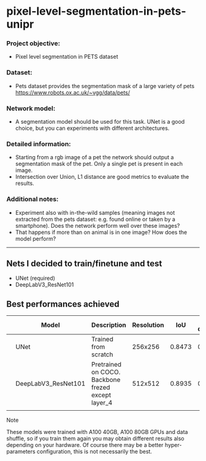 # pixel-level-segmentation-in-pets-unipr

### Project objective:  
-	Pixel level segmentation in PETS dataset 
### Dataset:  
-	Pets dataset provides the segmentation mask of a large variety of pets https://www.robots.ox.ac.uk/~vgg/data/pets/
### Network model:  
-	A segmentation model should be used for this task. UNet is a good choice, but you can experiments with different architectures.
### Detailed information:  
-	Starting from a rgb image of a pet the network should output a segmentation mask of the pet. Only a single pet is present in each image.
-	Intersection over Union, L1 distance are good metrics to evaluate the results.
### Additional notes: 
-	Experiment also with in-the-wild samples (meaning images not extracted from the pets dataset: e.g. found online or taken by a smartphone). Does the network perform well over these images?
-	That happens if more than on animal is in one image? How does the model perform?

---

## Nets I decided to train/finetune and test
- UNet (required)
- DeepLabV3_ResNet101

## Best performances achieved

| | Model | Description | Resolution | IoU | L1 distance | Download | |
|-|-------------------|-------------------|----------|----------|----------|----------|-|
| | UNet | Trained from scratch | 256x256 | 0.8473 | 0.0574 | [weights](./unet/checkpoints/OxfordIIITPet_UNet_wd_1e_4.pth) | |
| | DeepLabV3_ResNet101 | Pretrained on COCO. Backbone frezed except layer_4 | 512x512 | 0.8935 | 0.0387 | [weights](./deeplabv3_resnet101/checkpoints/OxfordIIITPet_DeepLabV3ResNet_lr5e_4.pth) | |
| | | | | | | | |

> [!NOTE]
> These models were trained with A100 40GB, A100 80GB GPUs and data shuffle, so if you train them again you may obtain different results also depending on your hardware.
> Of course there may be a better hyper-parameters configuration, this is not necessarily the best.
